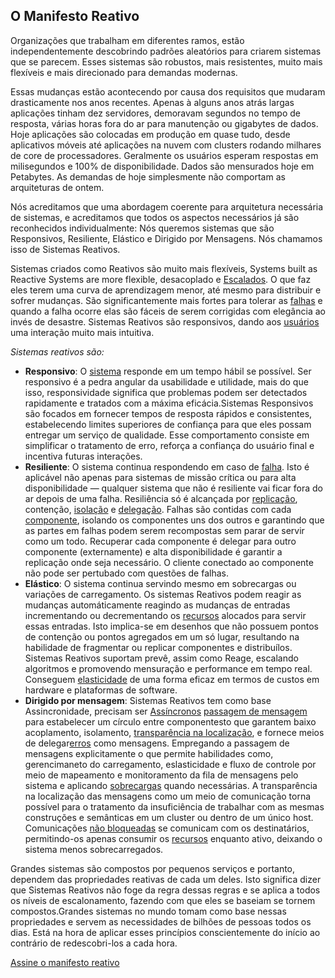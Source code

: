 O Manifesto Reativo
----------------------

Organizações que trabalham em diferentes ramos, estão independentemente descobrindo padrões aleatórios para criarem sistemas que se parecem.
Esses sistemas são robustos, mais resistentes, muito mais flexíveis e mais direcionado para demandas modernas. 

Essas mudanças estão acontecendo por causa dos requisitos que mudaram drasticamente nos anos recentes. Apenas à alguns anos atrás largas aplicações tinham dez servidores, demoravam segundos no tempo de resposta, várias horas fora do ar para manutenção ou gigabytes de dados. Hoje aplicações são colocadas em produção em quase tudo, desde aplicativos móveis até aplicações na nuvem com clusters rodando milhares de core de processadores. Geralmente os usuários esperam respostas em milisegundos e 100% de disponibilidade. Dados são mensurados hoje em Petabytes. As demandas de hoje simplesmente não comportam as arquiteturas de ontem.

Nós acreditamos que uma abordagem coerente para arquitetura necessária de sistemas, e acreditamos que todos os aspectos necessários já são reconhecidos individualmente: Nós queremos sistemas que são Responsivos, Resiliente, Elástico e Dirigido por Mensagens. Nós chamamos isso de Sistemas Reativos.

Sistemas criados como Reativos são muito mais flexíveis, Systems built as Reactive Systems are more flexible, desacoplado e [Escalados](/glossary#Scalability). O que faz eles terem uma curva de aprendizagem menor, até mesmo para distribuir e sofrer mudanças.  São significantemente mais fortes para tolerar as [falhas](/glossary#Failure) e quando a falha ocorre elas são fáceis de serem corrigidas com elegância ao invés de desastre. Sistemas Reativos são responsivos, dando  aos [usuários](/glossary#User) uma interação muito mais intuitiva. 

*Sistemas reativos são:*

* <a name="Responsive"></a>**Responsivo**: O [sistema](/glossary#System) responde em um tempo hábil se possível. Ser responsivo é a pedra angular da usabilidade e utilidade, mais do que isso, responsividade significa que problemas podem ser detectados rapidamente e tratados com a máxima eficácia.Sistemas Responsivos são focados em fornecer tempos de resposta rápidos e consistentes, estabelecendo limites superiores de confiança para que eles possam entregar um serviço de qualidade. Esse comportamento consiste em simplificar o tratamento de erro, reforça a confiança do usuário final e incentiva futuras interações.
* <a name="Resilient"></a>**Resiliente**: O sistema continua respondendo em caso de [falha](/glossary#Failure). Isto é aplicável não apenas para sistemas de missão crítica ou para alta disponibilidade — qualquer sistema que não é resiliente vai ficar fora do ar depois de uma falha. Resiliência só é alcançada por [replicação](/glossary#Replication), contenção, [isolação](/glossary#Isolation) e [delegação](/glossary#Delegation). Falhas são contidas com cada [componente](/glossary#Component), isolando os componentes uns dos outros e garantindo que as partes em falhas podem serem recompostas sem parar de servir como um todo. Recuperar cada componente é delegar para outro componente (externamente)  e  alta disponibilidade é garantir a replicação onde seja necessário. O cliente conectado ao componente não pode ser pertubado com questões de falhas.
* <a name="Elastic"></a>**Elástico**: O sistema continua servindo mesmo em sobrecargas ou variações de carregamento. Os sistemas Reativos podem reagir as mudanças automáticamente reagindo as mudanças de entradas incrementando ou decrementando os [recursos](/glossary#Resource) alocados para servir essas entradas. Isto implica-se em desenhos que não possuem pontos de contenção ou pontos agregados em um só lugar, resultando na habilidade de fragmentar ou replicar componentes e distribuílos. Sistemas Reativos suportam prevê, assim como Reage, escalando algoritmos e promovendo mensuração e performance em tempo real. Conseguem [elasticidade](/glossary#Elasticity) de uma forma eficaz em termos de custos em hardware e plataformas de software.
* <a name="Message-Driven"></a>**Dirigido por mensagem**: Sistemas Reativos tem como base Assincronidade, precisam ser [Assíncronos](/glossary#Asynchronous) [passagem de mensagem](/glossary#Message-Driven) para estabelecer um círculo entre componentesto que garantem baixo acoplamento, isolamento, [transparência na localização](/glossary#Location-Transparency), e fornece meios de delegar[erros](/glossary#Failure) como mensagens. Empregando a passagem de mensagens explicitamente o que permite habilidades como, gerencimaneto do carregamento, eslasticidade e fluxo de controle por meio de mapeamento e monitoramento da fila de mensagens pelo sistema e aplicando [sobrecargas](/glossary#Back-Pressure) quando necessárias. A transparência na localização das mensagens como um meio de comunicação torna possível para o tratamento da insuficiência de trabalhar com as mesmas construções e semânticas em um cluster ou dentro de um único host. Comunicações [não bloqueadas](/glossary#Non-Blocking) se comunicam com os destinatários, permitindo-os apenas consumir os [recursos](/glossary#Resource) enquanto ativo, deixando o sistema menos sobrecarregados.

Grandes sistemas são compostos por pequenos serviços e portanto, dependem das propriedades reativas de cada um deles. Isto significa dizer que Sistemas Reativos não foge da regra dessas regras e se aplica a todos os níveis de escalonamento, fazendo com que eles se baseiam se tornem compostos.Grandes sistemas no mundo tomam como base nessas propriedades e servem as necessidades de bilhões de pessoas todos os dias. Está na hora de aplicar esses princípios conscientemente do início ao contrário de redescobri-los a cada hora.

[Assine o manifesto reativo](http://www.reactivemanifesto.org/pt-BR#sign-button)